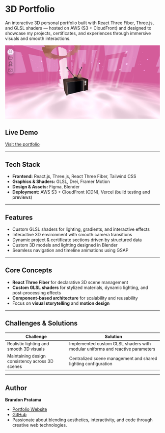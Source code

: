 # 3D Portfolio

An interactive 3D personal portfolio built with React Three Fiber, Three.js, and GLSL shaders — hosted on AWS (S3 + CloudFront) and designed to showcase my projects, certificates, and experiences through immersive visuals and smooth interactions.

![Portfolio Preview](./preview.jpeg)  


## Live Demo
[Visit the portfolio](https://brandonpratama.com)

---

## Tech Stack

- **Frontend:** React.js, Three.js, React Three Fiber, Tailwind CSS  
- **Graphics & Shaders:** GLSL, Drei, Framer Motion  
- **Design & Assets:** Figma, Blender  
- **Deployment:** AWS S3 + CloudFront (CDN), Vercel (build testing and previews)

---

##  Features

- Custom GLSL shaders for lighting, gradients, and interactive effects  
- Interactive 3D environment with smooth camera transitions   
- Dynamic project & certificate sections driven by structured data  
- Custom 3D models and lighting designed in Blender  
- Seamless navigation and timeline animations using GSAP

---

## Core Concepts

- **React Three Fiber** for declarative 3D scene management  
- **Custom GLSL shaders** for stylized materials, dynamic lighting, and post-processing effects  
- **Component-based architecture** for scalability and reusability  
- Focus on **visual storytelling** and **motion design**  

---

## Challenges & Solutions

| Challenge | Solution |
|------------|-----------|
| Realistic lighting and smooth 3D visuals | Implemented custom GLSL shaders with modular uniforms and reactive parameters |
| Maintaining design consistency across 3D scenes | Centralized scene management and shared lighting configuration |

---

## Author

**Brandon Pratama**  
- [Portfolio Website](https://brandonpratama.com)  
- [GitHub](https://github.com/Unnamedhat88)  
- Passionate about blending aesthetics, interactivity, and code through creative web technologies.







